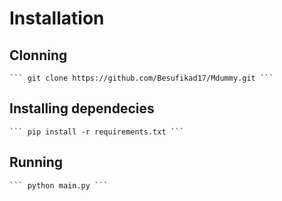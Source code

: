 # Installation

## Clonning

    ``` git clone https://github.com/Besufikad17/Mdummy.git ```

## Installing dependecies

    ``` pip install -r requirements.txt ```

## Running 

    ``` python main.py ```